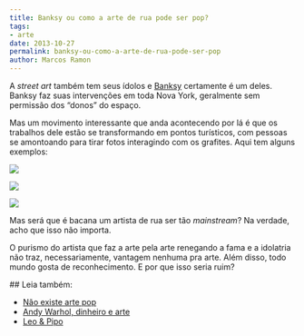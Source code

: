 ```yaml
---
title: Banksy ou como a arte de rua pode ser pop?
tags:
- arte
date: 2013-10-27
permalink: banksy-ou-como-a-arte-de-rua-pode-ser-pop
author: Marcos Ramon
---
```

A _street art_ também tem seus ídolos e [Banksy](http://www.banksyny.com/) certamente é um deles. Banksy faz suas intervenções em toda Nova York, geralmente sem permissão dos “donos” do espaço.

Mas um movimento interessante que anda acontecendo por lá é que os trabalhos dele estão se transformando em pontos turísticos, com pessoas se amontoando para tirar fotos interagindo com os grafites. Aqui tem alguns exemplos:

![](https://cdn-images-1.medium.com/max/800/0*r5D2R8qTNlSh3fUq.jpg)

![](https://cdn-images-1.medium.com/max/800/0*32jwP-giMXMn5as-.jpg)

![](https://cdn-images-1.medium.com/max/800/0*553v-JplJ-rfewT3.jpg)

Mas será que é bacana um artista de rua ser tão _mainstream_? Na verdade, acho que isso não importa.

O purismo do artista que faz a arte pela arte renegando a fama e a idolatria não traz, necessariamente, vantagem nenhuma pra arte. Além disso, todo mundo gosta de reconhecimento. E por que isso seria ruim?


<div class="leia-tambem" markdown="1">
## Leia também:

- <a href="/nao-existe-arte-pop">Não existe arte pop</a>
- <a href="/podcastandy-warhol-dinheiro-e-arte">Andy Warhol, dinheiro e arte</a>
- <a href="/leo-pipo">Leo & Pipo</a>
</div>